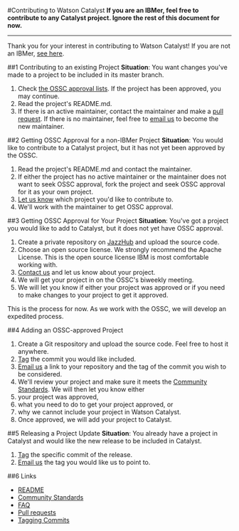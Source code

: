 #Contributing to Watson Catalyst
**If you are an IBMer, feel free to contribute to any Catalyst project. Ignore the rest of this document for now.**

---

Thank you for your interest in contributing to Watson Catalyst! If you are not an IBMer, [see here](Contributing.md).

##1 Contributing to an existing Project
**Situation**: You want changes you've made to a project to be included in its master branch.

1. Check [the OSSC approval lists](OSSC.md). If the project has been approved, you may continue.
2. Read the project's README.md. 
3. If there is an active maintainer, contact the maintainer and make a [pull request](https://help.github.com/articles/using-pull-requests/). If there is no maintainer, feel free to [email us](mailto:ostools@us.ibm.com) to become the new maintainer.

##2 Getting OSSC Approval for a non-IBMer Project
**Situation**: You would like to contribute to a Catalyst project, but it has not yet been approved by the OSSC.

1. Read the project's README.md and contact the maintainer.
2. If either the project has no active maintainer or the maintainer does not want to seek OSSC approval, fork the project and seek OSSC approval for it as your own project.
3. [Let us know](ostools@us.ibm.com) which project you'd like to contribute to.
4. We'll work with the maintainer to get OSSC approval.

##3 Getting OSSC Approval for Your Project
**Situation**: You've got a project you would like to add to Catalyst, but it does not yet have OSSC approval.

1. Create a private repository on [JazzHub](hub.jazz.net) and upload the source code.
2. Choose an open source license. We strongly recommend the Apache License. This is the open source license IBM is most comfortable working with.
3. [Contact us](mailto:ostools@us.ibm.com) and let us know about your project.
4. We will get your project in on the OSSC's biweekly meeting.
5. We will let you know if either your project was approved or if you need to make changes to your project to get it approved.

This is the process for now. As we work with the OSSC, we will develop an expedited process.

##4 Adding an OSSC-approved Project
1. Create a Git respository and upload the source code. Feel free to host it anywhere.
2. [Tag](http://git-scm.com/book/en/v2/Git-Basics-Tagging) the commit you would like included.
3. [Email us](mailto:ostools@us.ibm.com) a link to your repository and the tag of the commit you wish to be considered.
4. We'll review your project and make sure it meets the [Community Standards](CommunityStandards.md). We will then let you know either
  1. your project was approved,
  2. what you need to do to get your project approved, or
  3. why we cannot include your project in Watson Catalyst.
5. Once approved, we will add your project to Catalyst.

##5 Releasing a Project Update
**Situation**: You already have a project in Catalyst and would like the new release to be included in Catalyst.

1. [Tag](http://git-scm.com/book/en/v2/Git-Basics-Tagging) the specific commit of the release.
2. [Email us](mailto:ostools@us.ibm.com) the tag you would like us to point to. 

##6 Links
* [README](README.md)
* [Community Standards](CommunityStandards.md)
* [FAQ](faq.md)
* [Pull requests](https://help.github.com/articles/using-pull-requests/)
* [Tagging Commits](http://git-scm.com/book/en/v2/Git-Basics-Tagging)
